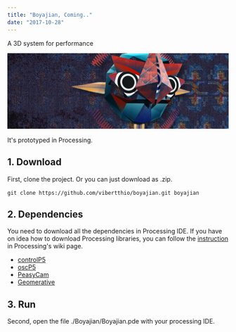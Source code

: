 ```yaml
---
title: "Boyajian, Coming.."
date: "2017-10-28"
---
```



A 3D system for performance

![demo](./banner.png)
<!-- ![demo](https://drive.google.com/file/d/1znKw4nCc7PDoVHq2E3-GLr4Qu7BerGCv/view?usp=sharing) -->

It's prototyped in Processing.

## 1. Download

First, clone the project. Or you can just download as .zip.
```
git clone https://github.com/vibertthio/boyajian.git boyajian
```

## 2. Dependencies
You need to download all the dependencies in Processing IDE.
If you have on idea how to download Processing libraries, you can follow the [instruction](https://github.com/processing/processing/wiki/How-to-Install-a-Contributed-Library) in Processing's wiki page.


- [controlP5](https://github.com/sojamo/controlp5)
- [oscP5](http://www.sojamo.de/libraries/oscP5/)
- [PeasyCam](https://github.com/jdf/peasycam)
- [Geomerative](http://www.ricardmarxer.com/geomerative/)

## 3. Run

Second, open the file ./Boyajian/Boyajian.pde with your processing IDE.
